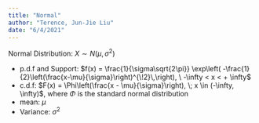 ```yaml
---
title: "Normal"
author: "Terence, Jun-Jie Liu"
date: "6/4/2021"
---
```


$\text{Normal Distribution: } X \sim N(\mu, \sigma^2)$

* p.d.f and Support: $f(x) = \frac{1}{\sigma\sqrt{2\pi}} \exp\left( -\frac{1}{2}\left(\frac{x-\mu}{\sigma}\right)^{\!2}\,\right), \ -\infty < x < + \infty$
* c.d.f: $F(x) = \Phi\left(\frac{x - \mu}{\sigma}\right), \; x \in (-\infty, \infty)$, where $\Phi$ is the standard normal distribution
* mean: $\mu$
* Variance: $\sigma^2$

